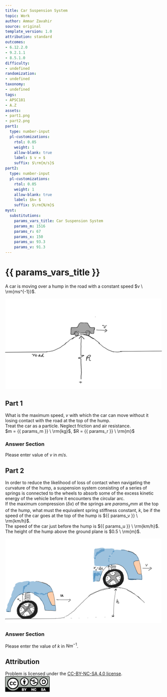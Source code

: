 ```yaml
---
title: Car Suspension System
topic: Work
author: Ammar Zavahir
source: original
template_version: 1.0
attribution: standard
outcomes:
- 6.12.2.0
- 9.2.1.1
- 8.5.1.0
difficulty:
- undefined
randomization:
- undefined
taxonomy:
- undefined
tags:
- APSC181
- A.Z
assets:
- part1.png
- part2.png
part1:
  type: number-input
  pl-customizations:
    rtol: 0.05
    weight: 1
    allow-blank: true
    label: $ v = $
    suffix: $\rm{m/s}$
part2:
  type: number-input
  pl-customizations:
    rtol: 0.05
    weight: 1
    allow-blank: true
    label: $k= $
    suffix: $\rm{N/m}$
myst:
  substitutions:
    params_vars_title: Car Suspension System
    params_m: 1516
    params_r: 67
    params_x: 150
    params_u: 93.3
    params_v: 91.3
---
```

# {{ params_vars_title }}
A car is moving over a hump in the road with a constant speed $v \  \rm{ms^{-1}}$.

<img src="part1.png" width=800>

## Part 1

What is the maximum speed, $v$ with which the car can move without it losing contact with the road at the top of the hump.
<br>Treat the car as a particle. Neglect friction and air resistance.
<br>
$m = {{ params_m }} \ \rm{kg}$, $R = {{ params_r }} \ \rm{m}$

### Answer Section

Please enter value of $v$ in $m/s$.

## Part 2

In order to reduce the likelihood of loss of contact when navigating the curvature of the hump, a suspension system consisting of a series of springs is connected to the wheels to absorb some of the excess kinetic energy of the vehicle before it encounters the circular arc.
<br>If the maximum compression ($\delta x$) of the springs are ${{ params_x }}mm$ at the top of the hump, what must the equivalent spring stiffness constant, $k$, be if the speed of the car goes at the top of the hump is ${{ params_v }} \ \rm{km/h}$.
<br>
The speed of the car just before the hump is ${{ params_u }} \ \rm{km/h}$. The height of the hump above the ground plane is $0.5 \ \rm{m}$.

<img src="part2.png" width=800>

### Answer Section

Please enter the value of $k$ in $Nm^{-1}$.

## Attribution

Problem is licensed under the [CC-BY-NC-SA 4.0 license](https://creativecommons.org/licenses/by-nc-sa/4.0/).<br> ![The Creative Commons 4.0 license requiring attribution-BY, non-commercial-NC, and share-alike-SA license.](https://raw.githubusercontent.com/firasm/bits/master/by-nc-sa.png)